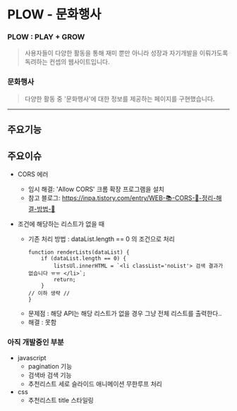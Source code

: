 # PLOW - 문화행사

### PLOW : PLAY + GROW

> 사용자들이 다양한 활동을 통해 재미 뿐만 아니라 성장과 자기개발을 이뤄가도록 독려하는 컨셉의 웹사이트입니다.

### 문화행사
> 다양한 활동 중 '문화행사'에 대한 정보를 제공하는 페이지를 구현했습니다.

-----
## 주요기능
> 

## 주요이슈
* CORS 에러
    * 임시 해결: 'Allow CORS' 크롬 확장 프로그램을 설치
    * 참고 블로그: https://inpa.tistory.com/entry/WEB-📚-CORS-💯-정리-해결-방법-👏 

* 조건에 해당하는 리스트가 없을 때
    * 기존 처리 방법 :  dataList.length == 0 의 조건으로 처리
        ```
        function renderLists(dataList) {
            if (dataList.length == 0) {
                listsUl.innerHTML = `<li classList='noList'> 검색 결과가 없습니다 ㅠㅠ </li>`;
                return;
            }
        // 이하 생략 //
        }
        ```
    * 문제점 : 해당 API는 해당 리스트가 없을 경우 그냥 전체 리스트를 출력한다..
    * 해결 : 못함

### 아직 개발중인 부분
* javascript
    * pagination 기능
    * 검색바 검색 기능
    * 추천리스트 세로 슬라이드 애니메이션 무한루프 처리 
* css
    * 추천리스트 title 스타일링